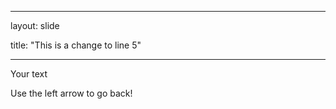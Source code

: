  ---

layout: slide

title: "This is a change to line 5"

---

Your text

Use the left arrow to go back!
